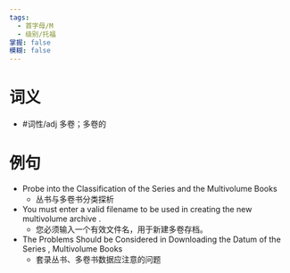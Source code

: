 ```yaml
---
tags:
  - 首字母/M
  - 级别/托福
掌握: false
模糊: false
---
```

# 词义
- #词性/adj  多卷；多卷的
# 例句
- Probe into the Classification of the Series and the Multivolume Books
	- 丛书与多卷书分类探析
- You must enter a valid filename to be used in creating the new multivolume archive .
	- 您必须输入一个有效文件名，用于新建多卷存档。
- The Problems Should be Considered in Downloading the Datum of the Series , Multivolume Books
	- 套录丛书、多卷书数据应注意的问题
